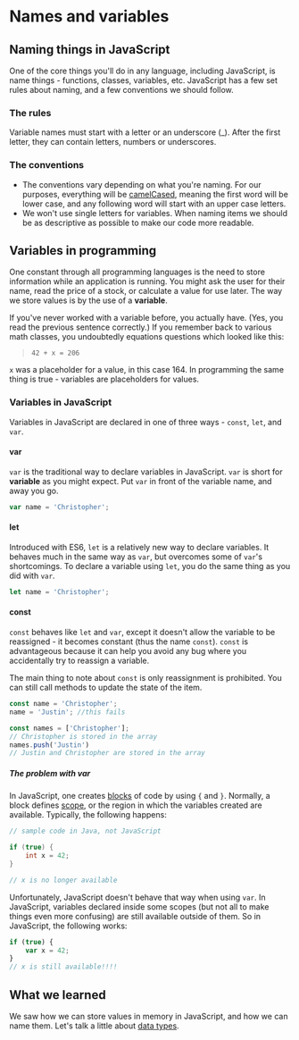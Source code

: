 # Names and variables

## Naming things in JavaScript

One of the core things you'll do in any language, including JavaScript, is name things - functions, classes, variables, etc. JavaScript has a few set rules about naming, and a few conventions we should follow.

### The rules

Variable names must start with a letter or an underscore (\_). After the first letter, they can contain letters, numbers or underscores.

### The conventions

- The conventions vary depending on what you're naming. For our purposes, everything will be [camelCased](https://en.wikipedia.org/wiki/Camel_case), meaning the first word will be lower case, and any following word will start with an upper case letters.
- We won't use single letters for variables. When naming items we should be as descriptive as possible to make our code more readable.

## Variables in programming

One constant through all programming languages is the need to store information while an application is running. You might ask the user for their name, read the price of a stock, or calculate a value for use later. The way we store values is by the use of a **variable**.

If you've never worked with a variable before, you actually have. (Yes, you read the previous sentence correctly.) If you remember back to various math classes, you undoubtedly equations questions which looked like this:

> `42 + x = 206`

`x` was a placeholder for a value, in this case 164. In programming the same thing is true - variables are placeholders for values.

### Variables in JavaScript

Variables in JavaScript are declared in one of three ways - `const`, `let`, and `var`.

#### var

`var` is the traditional way to declare variables in JavaScript. `var` is short for **variable** as you might expect. Put `var` in front of the variable name, and away you go.

``` javascript
var name = 'Christopher';
```

#### let

Introduced with ES6, `let` is a relatively new way to declare variables. It behaves much in the same way as `var`, but overcomes some of `var`'s shortcomings. To declare a variable using `let`, you do the same thing as you did with `var`.

``` javascript
let name = 'Christopher';
```

#### const

`const` behaves like `let` and `var`, except it doesn't allow the variable to be reassigned - it becomes constant (thus the name `const`). `const` is advantageous because it can help you avoid any bug where you accidentally try to reassign a variable.

The main thing to note about `const` is only reassignment is prohibited. You can still call methods to update the state of the item.

``` javascript
const name = 'Christopher';
name = 'Justin'; //this fails

const names = ['Christopher'];
// Christopher is stored in the array
names.push('Justin')
// Justin and Christopher are stored in the array
```

##### The problem with var

In JavaScript, one creates [blocks](https://en.wikipedia.org/wiki/Block_(programming)) of code by using `{` and `}`. Normally, a block defines [scope](https://en.wikipedia.org/wiki/Scope_(computer_science)), or the region in which the variables created are available. Typically, the following happens:

``` java
// sample code in Java, not JavaScript

if (true) {
    int x = 42;
}

// x is no longer available
```

Unfortunately, JavaScript doesn't behave that way when using `var`. In JavaScript, variables declared inside some scopes (but not all to make things even more confusing) are still available outside of them. So in JavaScript, the following works:

``` javascript
if (true) {
    var x = 42;
}
// x is still available!!!!
```

## What we learned

We saw how we can store values in memory in JavaScript, and how we can name them. Let's talk a little about [data types](./data_types.md).
